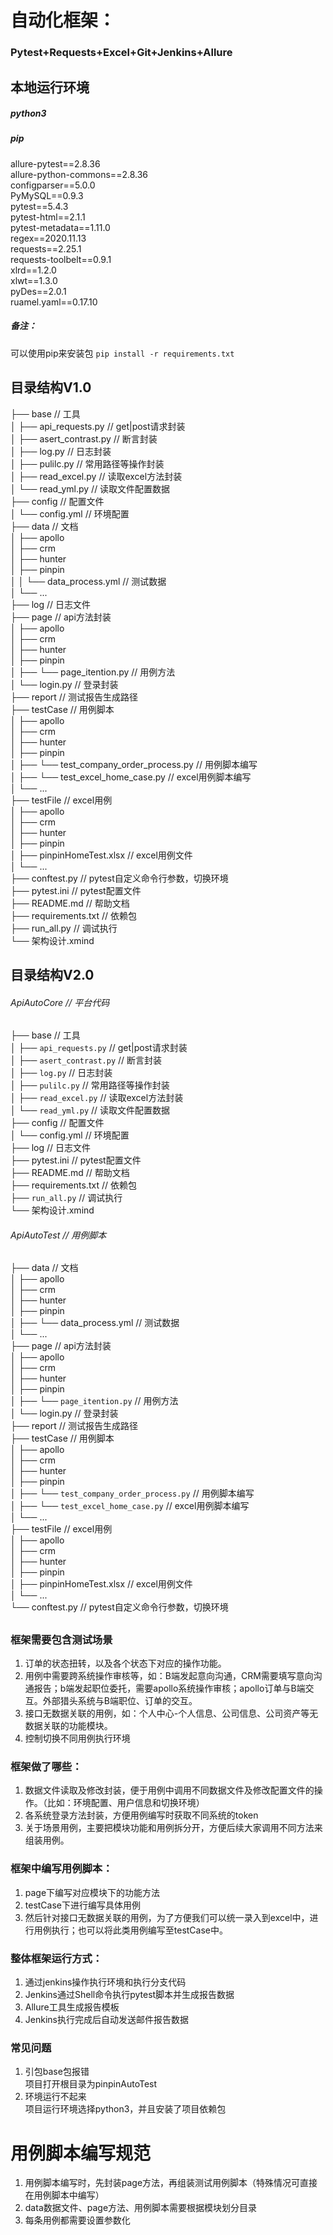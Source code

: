 
# 自动化框架：  
### Pytest+Requests+Excel+Git+Jenkins+Allure  
## 本地运行环境
##### python3  
##### pip  
allure-pytest==2.8.36  
allure-python-commons==2.8.36  
configparser==5.0.0  
PyMySQL==0.9.3  
pytest==5.4.3  
pytest-html==2.1.1  
pytest-metadata==1.11.0  
regex==2020.11.13  
requests==2.25.1  
requests-toolbelt==0.9.1  
xlrd==1.2.0  
xlwt==1.3.0  
pyDes==2.0.1  
ruamel.yaml==0.17.10  

##### 备注：   
可以使用pip来安装包
`pip install -r requirements.txt`

## 目录结构V1.0
├── base                      // 工具  
│   ├── api_requests.py  	  // get|post请求封装	  
│   ├── asert_contrast.py     // 断言封装  
│   ├── log.py         		  // 日志封装    
│   ├── pulilc.py             // 常用路径等操作封装    
│   ├── read_excel.py         // 读取excel方法封装  
│   └── read_yml.py          // 读取文件配置数据   
├── config					  // 配置文件  
│	└── config.yml			  // 环境配置   
├── data                      // 文档  
│   ├── apollo  
│   ├── crm   
│   ├── hunter     
│   ├── pinpin  
│	│	└── data_process.yml  // 测试数据   
│	└── 	...  
├── log  					  // 日志文件  
├── page					  // api方法封装  
│   ├── apollo  
│   ├── crm   
│   ├── hunter     
│   ├── pinpin  
│	 ├──	└── page_itention.py     // 用例方法  
│	 └── login.py              // 登录封装   
├── report					  // 测试报告生成路径  
├── testCase				  // 用例脚本  
│   ├── apollo  
│   ├── crm   
│   ├── hunter     
│   ├── pinpin  
│	├──	└── test_company_order_process.py  // 用例脚本编写  
│	├──	└── test_excel_home_case.py  // excel用例脚本编写  
│	└── 	...     
├── testFile				  // excel用例  
│   ├── apollo  
│   ├── crm   
│   ├── hunter     
│   ├── pinpin  
│	├── pinpinHomeTest.xlsx   // excel用例文件  
│	└── ...  
├── conftest.py				  // pytest自定义命令行参数，切换环境   
├── pytest.ini  			  // pytest配置文件  
├── README.md                 // 帮助文档    
├── requirements.txt          // 依赖包    
├── run_all.py				  // 调试执行  
└── 架构设计.xmind   
##
## 目录结构V2.0
###### ApiAutoCore  		  // 平台代码  
├── base                      // 工具  
│   ├── `api_requests.py`  	  // get|post请求封装	  
│   ├── `asert_contrast.py`     // 断言封装  
│   ├── `log.py`         		  // 日志封装    
│   ├── `pulilc.py`             // 常用路径等操作封装    
│   ├── `read_excel.py`         // 读取excel方法封装  
│   └── `read_yml.py`          // 读取文件配置数据   
├── config					  // 配置文件  
│	└── config.yml			  // 环境配置   
├── log  					  // 日志文件  
├── pytest.ini  			  // pytest配置文件  
├── README.md                 // 帮助文档    
├── requirements.txt          // 依赖包    
├── `run_all.py`				  // 调试执行  
└── 架构设计.xmind  
###### ApiAutoTest  			  // 用例脚本  
├── data                      // 文档  
│   ├── apollo  
│   ├── crm   
│   ├── hunter     
│   ├── pinpin  
│	├──	└── data_process.yml  // 测试数据   
│	└── 	...  
├── page					  // api方法封装  
│   ├── apollo  
│   ├── crm   
│   ├── hunter     
│   ├── pinpin  
│	├──	└── `page_itention.py`     // 用例方法  
│	└── login.py              // 登录封装   
├── report					  // 测试报告生成路径  
├── testCase				  // 用例脚本  
│   ├── apollo  
│   ├── crm   
│   ├── hunter     
│   ├── pinpin  
│	├──	└── `test_company_order_process.py`  // 用例脚本编写  
│	├──	└── `test_excel_home_case.py`  // excel用例脚本编写  
│	└── 	...     
├── testFile				  // excel用例  
│   ├── apollo  
│   ├── crm   
│   ├── hunter     
│   ├── pinpin  
│	├── pinpinHomeTest.xlsx   // excel用例文件  
│	└── ...  
└── conftest.py				  // pytest自定义命令行参数，切换环境   
##
### 框架需要包含测试场景  
1.	订单的状态扭转，以及各个状态下对应的操作功能。
2.	用例中需要跨系统操作审核等，如：B端发起意向沟通，CRM需要填写意向沟通报告；b端发起职位委托，需要apollo系统操作审核；apollo订单与B端交互。外部猎头系统与B端职位、订单的交互。
3.	接口无数据关联的用例，如：个人中心-个人信息、公司信息、公司资产等无数据关联的功能模块。
4.	控制切换不同用例执行环境

###	框架做了哪些：
1.	数据文件读取及修改封装，便于用例中调用不同数据文件及修改配置文件的操作。（比如：环境配置、用户信息和切换环境）
2.	各系统登录方法封装，方便用例编写时获取不同系统的token
3.	关于场景用例，主要把模块功能和用例拆分开，方便后续大家调用不同方法来组装用例。

### 框架中编写用例脚本：
1.	page下编写对应模块下的功能方法
2.	testCase下进行编写具体用例
3.	然后针对接口无数据关联的用例，为了方便我们可以统一录入到excel中，进行用例执行；也可以将此类用例编写至testCase中。

### 整体框架运行方式：
1.	通过jenkins操作执行环境和执行分支代码
2.	Jenkins通过Shell命令执行pytest脚本并生成报告数据
3.	Allure工具生成报告模板
4.	Jenkins执行完成后自动发送邮件报告数据
 
### 常见问题
1. 引包base包报错  
项目打开根目录为pinpinAutoTest
2. 环境运行不起来  
项目运行环境选择python3，并且安装了项目依赖包

## 
# 用例脚本编写规范
1. 用例脚本编写时，先封装page方法，再组装测试用例脚本（特殊情况可直接在用例脚本中编写）
2. data数据文件、page方法、用例脚本需要根据模块划分目录
3. 每条用例都需要设置参数化
